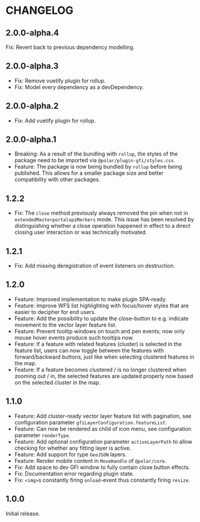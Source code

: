 # CHANGELOG

## 2.0.0-alpha.4

Fix: Revert back to previous dependency modelling.

## 2.0.0-alpha.3

- Fix: Remove vuetify plugin for rollup.
- Fix: Model every dependency as a devDependency.

## 2.0.0-alpha.2

- Fix: Add vuetify plugin for rollup.

## 2.0.0-alpha.1

- Breaking: As a result of the bundling with `rollup`, the styles of the package need to be imported via `@polar/plugin-gfi/styles.css`.
- Feature: The package is now being bundled by `rollup` before being published. This allows for a smaller package size and better compatibility with other packages.

## 1.2.2

- Fix: The `close` method previously always removed the pin when not in `extendedMasterportalapiMarkers` mode. This issue has been resolved by distinguishing whether a close operation happened in effect to a direct closing user interaction or was technically motivated.

## 1.2.1

- Fix: Add missing deregistration of event listeners on destruction.

## 1.2.0

- Feature: Improved implementation to make plugin SPA-ready.
- Feature: Improve WFS list highlighting with focus/hover styles that are easier to decipher for end users.
- Feature: Add the possibility to update the close-button to e.g. indicate movement to the vector layer feature list.
- Feature: Prevent tooltip windows on touch and pen events; now only mouse hover events produce such tooltips now.
- Feature: If a feature with related features (cluster) is selected in the feature list, users can now toggle between the features with forward/backward buttons, just like when selecting clustered features in the map.
- Feature: If a feature becomes clustered / is no longer clustered when zooming out / in, the selected features are updated properly now based on the selected cluster in the map.

## 1.1.0

- Feature: Add cluster-ready vector layer feature list with pagination, see configuration parameter `gfiLayerConfiguration.featureList`.
- Feature: Can now be rendered as child of icon menu, see configuration parameter `renderType`.
- Feature: Add optional configuration parameter `activeLayerPath` to allow checking for whether any fitting layer is active.
- Feature: Add support for type `GeoJSON` layers.
- Feature: Render mobile content in `MoveHandle` of `@polar/core`.
- Fix: Add space to dev GFI window to fully contain close button effects.
- Fix: Documentation error regarding plugin state.
- Fix: `<img>`s constantly firing `onload`-event thus constantly firing `resize`.

## 1.0.0

Initial release.
